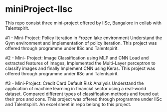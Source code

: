 # miniProject-IIsc

This repo consist three mini-project offered by IISc, Bangalore in collab with Talentspirit.

#1 - Mini-Project: Policy Iteration in Frozen lake environment
Understand the Gym environment and implementation of policy iteration. This project was offered through programme
under IISc and Talentspirit.

#2 - Mini- Project: Image Classification using MLP and CNN
Load and extracted features of images, Implemented the Multi-Layer perceptron to classify images and finally
Implement CNN using Keras. This project was offered through programme under IISc and Talentspirit.

#3 - Mini-Project: Credit Card Default Risk Analysis
Understand the application of machine learning in financial sector using a real-world dataset.
Compared different types of classification methods and found out their pros and cons. This project was offered through
programme under IISc and Talentspirit. An excel sheet in repo belong to this project.
